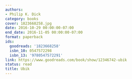 ```yaml
---
authors:
- Philip K. Dick
category: books
cover: 1823668258.jpg
date: 2016-10-29 00:00:00-07:00
end_date: 2016-11-05 00:00:00-07:00
format: paperback
ids:
  goodreads: '1823668258'
  isbn_10: 0547572298
  isbn_13: '9780547572291'
link: https://www.goodreads.com/book/show/12346742-ubik
status: read
title: Ubik
---
```

